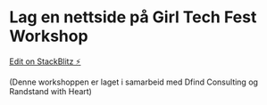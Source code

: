 # Lag en nettside på Girl Tech Fest Workshop


[Edit on StackBlitz ⚡️](https://stackblitz.com/edit/react-ts-ch62ue)



(Denne workshoppen er laget  i samarbeid med Dfind Consulting og Randstand with Heart)
